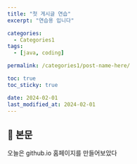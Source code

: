 ```yaml
---
title: "첫 게시글 연습"
excerpt: "연습용 입니다"

categories:
  - Categories1
tags:
  - [java, coding]

permalink: /categories1/post-name-here/

toc: true
toc_sticky: true

date: 2024-02-01
last_modified_at: 2024-02-01
---
```


## 🦥 본문

오늘은 github.io 홈페이지를 만들어보았다
